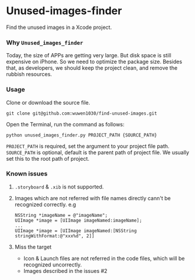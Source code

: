 Unused-images-finder
==================

Find the unused images in a Xcode project.

### Why `Unused_images_finder`

Today, the size of APPs are getting very large. But disk space is still expensive on iPhone. So we need to optimize the package size. Besides that, as developers, we should keep the project clean, and remove the rubbish resources.

### Usage
Clone or download the source file.

```
git clone git@github.com:wuwen1030/find-unused-images.git
```

Open the Terminal, run the command as follows:

```
python unused_images_finder.py PROJECT_PATH {SOURCE_PATH}
```

`PROJECT_PATH` is required, set the argument to your project file path. `SOURCE_PATH` is optional, default is the parent path of project file. We usually set this to the root path of project.

### Known issues
1. `.storyboard` & `.xib` is not supported.
2. Images which are not referred with file names directly cann't be recognized correctly. e.g
	
	```objc
	NSString *imageName = @"imageName";
	UIImage *image = [UIImage imageNamed:imageName];
	...
	UIImage *image = [UIImage imageNamed:[NSString stringWithFormat:@"xxx%d", 2]]
	```	
	
3. Miss the target
	* Icon & Launch files are not referred in the code files, which will be recognized uncorrectly.
	* Images described in the issues #2
	
